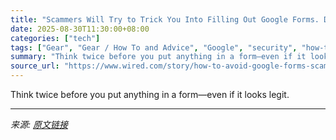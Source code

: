 ```yaml
---
title: "Scammers Will Try to Trick You Into Filling Out Google Forms. Don’t Fall for It"
date: 2025-08-30T11:30:00+08:00
categories: ["tech"]
tags: ["Gear", "Gear / How To and Advice", "Google", "security", "how-to", "malware", "Survey Says No"]
summary: "Think twice before you put anything in a form—even if it looks legit."
source_url: "https://www.wired.com/story/how-to-avoid-google-forms-scams/"
---
```


Think twice before you put anything in a form—even if it looks legit.

---

*来源: [原文链接](https://www.wired.com/story/how-to-avoid-google-forms-scams/)*
